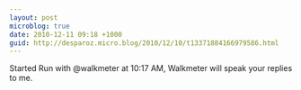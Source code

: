 ```yaml
---
layout: post
microblog: true
date: 2010-12-11 09:18 +1000
guid: http://desparoz.micro.blog/2010/12/10/t13371884166979586.html
---
```

Started Run with @walkmeter at 10:17 AM, Walkmeter will speak your replies to me.
